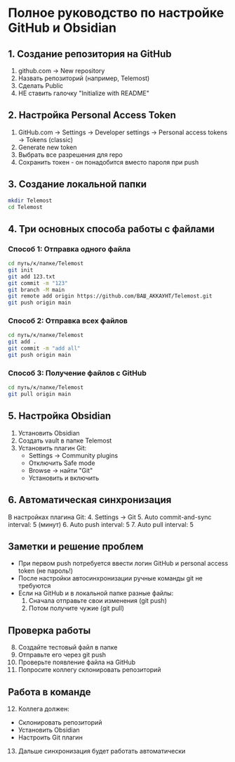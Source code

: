 # Полное руководство по настройке GitHub и Obsidian

## 1. Создание репозитория на GitHub
1. github.com → New repository
2. Назвать репозиторий (например, Telemost)
3. Сделать Public
4. НЕ ставить галочку "Initialize with README"

## 2. Настройка Personal Access Token
1. GitHub.com → Settings → Developer settings → Personal access tokens → Tokens (classic)
2. Generate new token
3. Выбрать все разрешения для repo
4. Сохранить токен - он понадобится вместо пароля при push

## 3. Создание локальной папки 
```bash
mkdir Telemost
cd Telemost
```

## 4. Три основных способа работы с файлами

### Способ 1: Отправка одного файла
```bash
cd путь/к/папке/Telemost
git init
git add 123.txt
git commit -m "123"
git branch -M main
git remote add origin https://github.com/ВАШ_АККАУНТ/Telemost.git
git push origin main
```

### Способ 2: Отправка всех файлов
```bash
cd путь/к/папке/Telemost
git add .
git commit -m "add all"
git push origin main
```

### Способ 3: Получение файлов с GitHub
```bash
cd путь/к/папке/Telemost
git pull origin main
```

## 5. Настройка Obsidian
1. Установить Obsidian
2. Создать vault в папке Telemost
3. Установить плагин Git:
   - Settings → Community plugins
   - Отключить Safe mode
   - Browse → найти "Git"
   - Установить и включить

## 6. Автоматическая синхронизация
В настройках плагина Git:
4. Settings → Git
5. Auto commit-and-sync interval: 5 (минут)
6. Auto push interval: 5
7. Auto pull interval: 5

## Заметки и решение проблем
- При первом push потребуется ввести логин GitHub и personal access token (не пароль!)
- После настройки автосинхронизации ручные команды git не требуются
- Если на GitHub и в локальной папке разные файлы:
  1. Сначала отправьте свои изменения (git push)
  2. Потом получите чужие (git pull)

## Проверка работы
8. Создайте тестовый файл в папке
9. Отправьте его через git push
10. Проверьте появление файла на GitHub
11. Попросите коллегу склонировать репозиторий

## Работа в команде
12. Коллега должен:
   - Склонировать репозиторий
   - Установить Obsidian
   - Настроить Git плагин
13. Дальше синхронизация будет работать автоматически